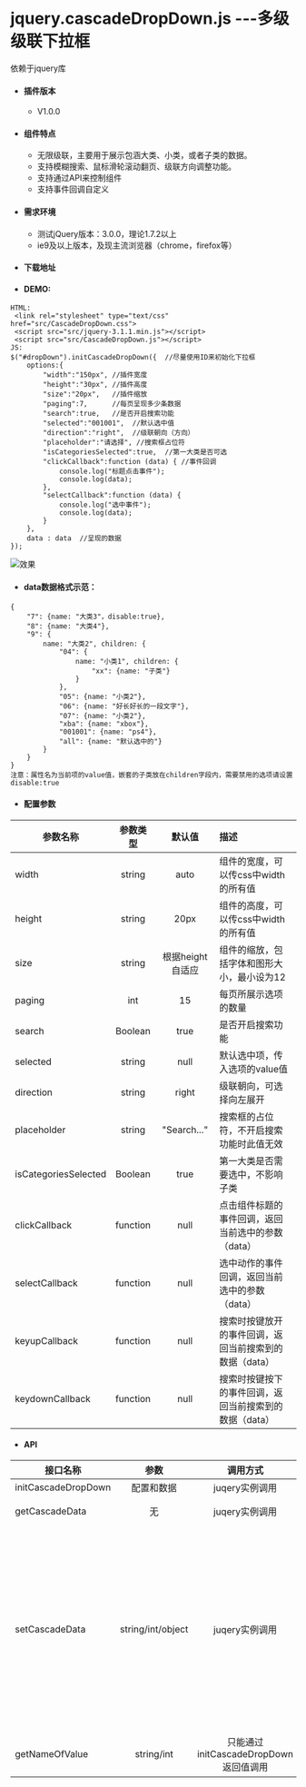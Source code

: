 # jquery.cascadeDropDown.js ---多级级联下拉框 #
依赖于jquery库

+ #### 插件版本 ####
  - V1.0.0

+ #### 组件特点 ####
  - 无限级联，主要用于展示包涵大类、小类，或者子类的数据。
  - 支持模糊搜索、鼠标滑轮滚动翻页、级联方向调整功能。
  - 支持通过API来控制组件
  - 支持事件回调自定义
  
+ #### 需求环境 ####
  - 测试jQuery版本：3.0.0，理论1.7.2以上
  - ie9及以上版本，及现主流浏览器（chrome，firefox等）

+ #### 下载地址 ####


+ #### DEMO: ####
````
HTML:
 <link rel="stylesheet" type="text/css" href="src/CascadeDropDown.css">
 <script src="src/jquery-3.1.1.min.js"></script>
 <script src="src/CascadeDropDown.js"></script>
JS:
$("#dropDown").initCascadeDropDown({  //尽量使用ID来初始化下拉框
    options:{
        "width":"150px", //插件宽度
        "height":"30px", //插件高度
        "size":"20px",   //插件缩放
        "paging":7,      //每页呈现多少条数据
        "search":true,   //是否开启搜索功能
        "selected":"001001",  //默认选中值
        "direction":"right",  //级联朝向（方向）
        "placeholder":"请选择", //搜索框占位符
        "isCategoriesSelected":true,  //第一大类是否可选
        "clickCallback":function (data) { //事件回调
            console.log("标题点击事件");
            console.log(data);
        },
        "selectCallback":function (data) {
            console.log("选中事件");
            console.log(data);
        }
    },
    data : data  //呈现的数据
});
````
![效果](http://i.imgur.com/orBgwW7.jpg)

+ #### data数据格式示范： ####
````
{
    "7": {name: "大类3"，disable:true},       
    "8": {name: "大类4"},
    "9": {
        name: "大类2", children: {
            "04": {
                name: "小类1", children: {
                    "xx": {name: "子类"}
                }
            },
            "05": {name: "小类2"},
            "06": {name: "好长好长的一段文字"},
            "07": {name: "小类2"},
            "xba": {name: "xbox"},
            "001001": {name: "ps4"},
            "all": {name: "默认选中的"}
        }
    }
}
注意：属性名为当前项的value值，嵌套的子类放在children字段内，需要禁用的选项请设置disable:true
````

+ #### 配置参数 ####
|参数名称 |参数类型|默认值|描述|
| -------------|:-------------: |:-------------:|:-----|
| width |string| auto|组件的宽度，可以传css中width的所有值|
| height |string| 20px|组件的高度，可以传css中width的所有值|
| size |string| 根据height自适应|组件的缩放，包括字体和图形大小，最小设为12|
| paging |int| 15|每页所展示选项的数量|
| search |Boolean| true|是否开启搜索功能|
| selected |string| null|默认选中项，传入选项的value值|
| direction |string| right|级联朝向，可选择向左展开|
| placeholder |string| "Search..."|搜索框的占位符，不开启搜索功能时此值无效|
| isCategoriesSelected |Boolean|true |第一大类是否需要选中，不影响子类|
| clickCallback |function|null |点击组件标题的事件回调，返回当前选中的参数（data）|
| selectCallback |function|null |选中动作的事件回调，返回当前选中的参数（data）|
| keyupCallback |function|null |搜索时按键放开的事件回调，返回当前搜索到的数据（data）|
| keydownCallback |function|null |搜索时按键按下的事件回调，返回当前搜索到的数据（data）|

+ #### API ####
|接口名称 |参数|调用方式|描述|
| -------------|:-------------: |:-------------:|:-----|
| initCascadeDropDown |配置和数据| juqery实例调用|初始化组件|
| getCascadeData |无| juqery实例调用|获得当前组件选中的值|
| setCascadeData |string/int/object| juqery实例调用|设置组件选中值：1.传入string/int类型，组件会自动选中当前数据中存在的项。2.通过object（例：{"0x11":"选中"}）可强制选中当前数据中不存在的项|
| getNameOfValue |string/int| 只能通过initCascadeDropDown返回值调用|根据value值查找组件中的文本|